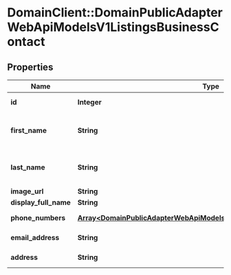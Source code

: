 # DomainClient::DomainPublicAdapterWebApiModelsV1ListingsBusinessContact

## Properties
Name | Type | Description | Notes
------------ | ------------- | ------------- | -------------
**id** | **Integer** | Agent identifier | [optional] 
**first_name** | **String** | First name. Not available in CRE | [optional] 
**last_name** | **String** | Last name. Not available in CRE | [optional] 
**image_url** | **String** | Image URL | [optional] 
**display_full_name** | **String** | Full name | [optional] 
**phone_numbers** | [**Array&lt;DomainPublicAdapterWebApiModelsV1ListingsBusinessPhoneNumber&gt;**](DomainPublicAdapterWebApiModelsV1ListingsBusinessPhoneNumber.md) | Phone numbers | [optional] 
**email_address** | **String** | E-mail address | [optional] 
**address** | **String** | Full address | [optional] 



